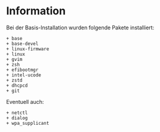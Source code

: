 # Information

Bei der Basis-Installation wurden folgende Pakete installiert:

    + base
    + base-devel
    + linux-firmware
    + linux 
    + gvim
    + zsh
    + efibootmgr
    + intel-ucode
    + zstd
    + dhcpcd
    + git

Eventuell auch:

    + netctl
    + dialog
    + wpa_supplicant